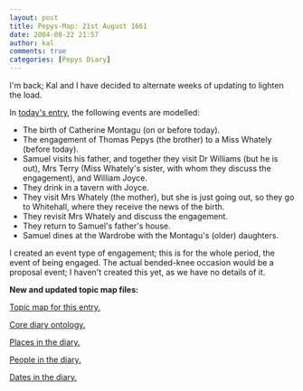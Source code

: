 ```yaml
---
layout: post
title: Pepys-Map: 21st August 1661
date: 2004-08-22 21:57
author: kal
comments: true
categories: [Pepys Diary]
---
```

<p>I'm back; Kal and I have decided to alternate weeks of updating to lighten the load.</p>
<p>In <a href="http://www.pepysdiary.com/archive/1661/08/21/index.php">today's entry</a>, the following events are modelled:</p>
<ul>
<li>The birth of Catherine Montagu (on or before today).</li>
<li>The engagement of Thomas Pepys (the brother) to a Miss Whately (before today).</li>
<li>Samuel visits his father, and together they visit Dr Williams (but he is out), Mrs Terry (Miss Whately's sister, with whom they discuss the engagement), and William Joyce.</li>
<li>They drink in a tavern with Joyce.</li>
<li>They visit Mrs Whately (the mother), but she is just going out, so they go to Whitehall, where they receive the news of the birth.</li>
<li>They revisit Mrs Whately and discuss the engagement.</li>
<li>They return to Samuel's father's house.</li>
<li>Samuel dines at the Wardrobe with the Montagu's (older) daughters.</li>
</ul>

<!--more-->
<p>I created an event type of engagement; this is for the whole period, the event of being engaged.  The actual bended-knee occasion would be a proposal event; I haven't created this yet, as we have no details of it.</p>
<p><b>New and updated topic map files:</b></p>
<p><a href="http://www.techquila.com/blog/archives/16610821.ltm">Topic map for this entry.</a></p>
<p><a href="http://www.techquila.com/blog/archives/pepys-diary-ontology.ltm">Core diary ontology.</a></p>
<p><a href="http://www.techquila.com/blog/archives/pepys-diary-places.ltm">Places in the diary.</a></p>
<p><a href="http://www.techquila.com/blog/archives/pepys-diary-people.ltm">People in the diary.</a></p>
<p><a href="http://www.techquila.com/blog/archives/pepys-diary-dates.ltm">Dates in the diary.</a></p>

